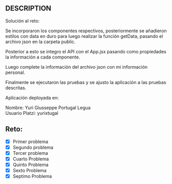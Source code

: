 ## DESCRIPTION

Solución al reto:

Se incorporaron los componentes respectivos, posteriormente se añadieron estilos con data en duro
para luego realizar la función getData, pasando el archivo json en la carpeta public.

Posterior a esto se integro el API con el App.jsx pasando como propiedades la información a cada componente.

Luego complete la información del archivo json con mi información personal.

Finalmente se ejecutaron las pruebas y se ajusto la aplicación a las pruebas descritas.

Aplicación deployada en: 

Nombre: Yuri Giusseppe Portugal Legua   
Usuario Platzi: yurixtugal

## Reto:

- [x] Primer problema
- [x] Segundo problema
- [x] Tercer problema
- [x] Cuarto Problema
- [x] Quinto Problema
- [x] Sexto Problema
- [x] Septimo Problema
